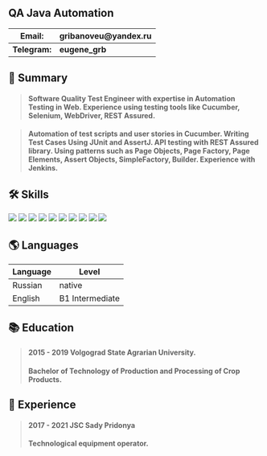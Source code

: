## QA Java Automation

__Email:__ |__gribanoveu@yandex.ru__| 
---------|------------------|
__Telegram:__| __eugene_grb__ |

## 📄 Summary
> #### Software Quality Test Engineer with expertise in Automation Testing in Web. Experience using testing tools like Cucumber, Selenium, WebDriver, REST Assured.

> #### Automation of test scripts and user stories in Cucumber. Writing Test Cases Using JUnit and AssertJ. API testing with REST Assured library. Using patterns such as Page Objects, Page Factory, Page Elements, Assert Objects, SimpleFactory, Builder. Experience with Jenkins.

## 🛠 Skills
![](https://img.shields.io/badge/Language-Java-informational?style=flat&logo=java&logoColor=white&color=2bbc8a)
![](https://img.shields.io/badge/Framework-Selenium-informational?style=flat&logo=selenium&logoColor=white&color=2bbc8a)
![](https://img.shields.io/badge/Framework-JUnit-informational?style=flat&logo=junit5&logoColor=white&color=2bbc8a)
![](https://img.shields.io/badge/Framework-Cucumber-informational?style=flat&logo=cucumber&logoColor=white&color=2bbc8a)
![](https://img.shields.io/badge/Framework-REST%20Assured-informational?style=flat&logo=java&logoColor=white&color=2bbc8a)
![](https://img.shields.io/badge/VCS-Git-informational?style=flat&logo=git&logoColor=white&color=2bbc8a)
![](https://img.shields.io/badge/Tools-Maven-informational?style=flat&logo=ApacheMaven&logoColor=white&color=2bbc8a)
![](https://img.shields.io/badge/Editor-IntelliJ_IDEA-informational?style=flat&logo=intellij-idea&logoColor=white&color=2bbc8a)
![](https://img.shields.io/badge/OS-Mac%20OS-informational?style=flat&logo=apple&logoColor=white&color=2bbc8a)
![](https://img.shields.io/badge/OS-Windows-informational?style=flat&logo=windows&logoColor=white&color=2bbc8a)


## 🌎 Languages

Language | Level
---------|--------
Russian  | native
English  | B1 Intermediate


## 📚 Education
> #### 2015 - 2019 Volgograd State Agrarian University. 
> #### Bachelor of Technology of Production and Processing of Crop Products.

## 💼  Experience
> #### 2017 - 2021 JSC Sady Pridonya
> #### Technological equipment operator.
